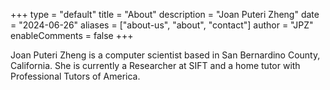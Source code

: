 +++
type = "default"
title = "About"
description = "Joan Puteri Zheng"
date = "2024-06-26"
aliases = ["about-us", "about", "contact"]
author = "JPZ"
enableComments = false
+++

Joan Puteri Zheng is a computer scientist based in San Bernardino County, California. She is currently a Researcher at SIFT and a home tutor with Professional Tutors of America.